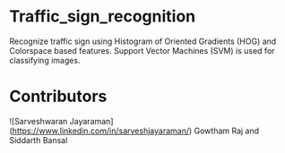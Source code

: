 # Traffic_sign_recognition
Recognize traffic sign using Histogram of Oriented Gradients (HOG) and Colorspace based features. Support Vector Machines (SVM) is used for classifying images.

# Contributors
![Sarveshwaran Jayaraman] (https://www.linkedin.com/in/sarveshjayaraman/)
Gowtham Raj and Siddarth Bansal

